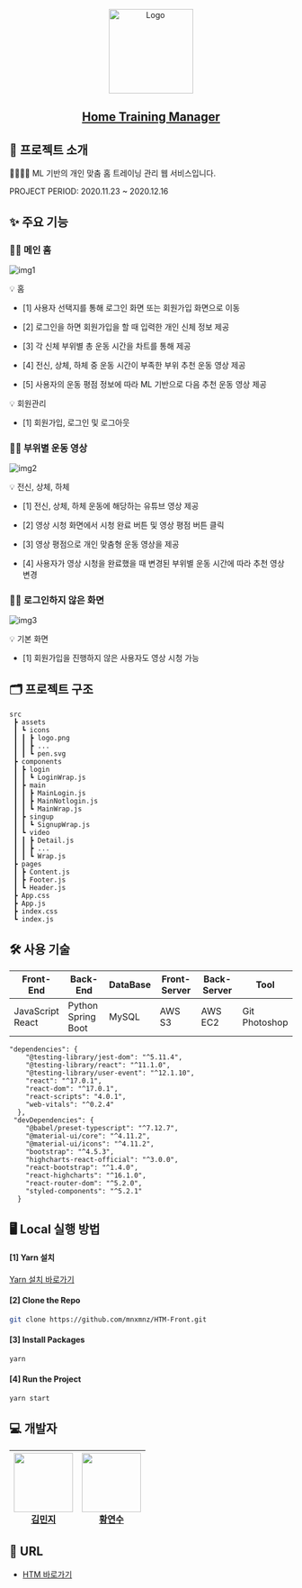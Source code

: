 <p align="center">
  <img src="https://img1.daumcdn.net/thumb/R1280x0/?scode=mtistory2&fname=https%3A%2F%2Fblog.kakaocdn.net%2Fdn%2Fbveuv8%2FbtqQps6md8g%2Fk1tANMK8CgQnspmj428590%2Fimg.png" alt="Logo" width="150" height="150">

<h2 align="center"><a href="http://gchtm.s3.ap-northeast-2.amazonaws.com/index.html#/">Home Training Manager</a></h2>
</p>

## 📑 프로젝트 소개

🏃‍♀️🏃‍♂️ ML 기반의 개인 맞춤 홈 트레이닝 관리 웹 서비스입니다.

PROJECT PERIOD: 2020.11.23 ~ 2020.12.16

## ✨ 주요 기능

### 🏋️‍♀️ 메인 홈

<img src="https://drive.google.com/uc?export=view&id=1HRzMr0MRUxCEg7fPv37ZZ-zxdzYt0yOa" alt="img1" >

💡 홈

  - [1] 사용자 선택지를 통해 로그인 화면 또는 회원가입 화면으로 이동

  - [2] 로그인을 하면 회원가입을 할 때 입력한 개인 신체 정보 제공

  - [3] 각 신체 부위별 총 운동 시간을 차트를 통해 제공
  
  - [4] 전신, 상체, 하체 중 운동 시간이 부족한 부위 추천 운동 영상 제공

  - [5] 사용자의 운동 평점 정보에 따라 ML 기반으로 다음 추천 운동 영상 제공

💡 회원관리

  - [1] 회원가입, 로그인 및 로그아웃

### 🏋️‍♂️ 부위별 운동 영상

<img src="https://drive.google.com/uc?export=view&id=1tEA_psQ2kBblKI9jzjfosfnVcgnFCe0A" alt="img2" >

💡 전신, 상체, 하체

  - [1] 전신, 상체, 하체 운동에 해당하는 유튜브 영상 제공

  - [2] 영상 시청 화면에서 시청 완료 버튼 및 영상 평점 버튼 클릭
  
  - [3] 영상 평점으로 개인 맞춤형 운동 영상을 제공
  
  - [4] 사용자가 영상 시청을 완료했을 때 변경된 부위별 운동 시간에 따라 추천 영상 변경

### 🏋️‍♀️ 로그인하지 않은 화면

<img src="https://drive.google.com/uc?export=view&id=1SrZhxNvIReh_2bWSfvBLAuSW0dNweHu2" alt="img3" >

💡 기본 화면

  - [1] 회원가입을 진행하지 않은 사용자도 영상 시청 가능

## 🗂 프로젝트 구조

```
src
 ┣ assets
 ┃ ┗ icons
 ┃ ┃ ┣ logo.png
 ┃ ┃ ┣ ...
 ┃ ┃ ┗ pen.svg
 ┣ components
 ┃ ┣ login
 ┃ ┃ ┗ LoginWrap.js
 ┃ ┣ main
 ┃ ┃ ┣ MainLogin.js
 ┃ ┃ ┣ MainNotlogin.js
 ┃ ┃ ┗ MainWrap.js
 ┃ ┣ singup
 ┃ ┃ ┗ SignupWrap.js
 ┃ ┗ video
 ┃ ┃ ┣ Detail.js
 ┃ ┃ ┣ ...
 ┃ ┃ ┗ Wrap.js
 ┣ pages
 ┃ ┣ Content.js
 ┃ ┣ Footer.js
 ┃ ┗ Header.js
 ┣ App.css
 ┣ App.js
 ┣ index.css
 ┗ index.js
```

## 🛠 사용 기술

| Front-End | Back-End | DataBase | Front-Server | Back-Server | Tool |
| --- | --- | --- | --- | --- | --- |
| JavaScript<br>React | Python<br>Spring Boot | MySQL | AWS S3 | AWS EC2 | Git<br>Photoshop |

```
"dependencies": {
    "@testing-library/jest-dom": "^5.11.4",
    "@testing-library/react": "^11.1.0",
    "@testing-library/user-event": "^12.1.10",
    "react": "^17.0.1",
    "react-dom": "^17.0.1",
    "react-scripts": "4.0.1",
    "web-vitals": "^0.2.4"
  },
 "devDependencies": {
    "@babel/preset-typescript": "^7.12.7",
    "@material-ui/core": "^4.11.2",
    "@material-ui/icons": "^4.11.2",
    "bootstrap": "^4.5.3",
    "highcharts-react-official": "^3.0.0",
    "react-bootstrap": "^1.4.0",
    "react-highcharts": "^16.1.0",
    "react-router-dom": "^5.2.0",
    "styled-components": "^5.2.1"
  }
```

## 🖥 Local 실행 방법

#### [1] Yarn 설치

[Yarn 설치 바로가기](https://classic.yarnpkg.com/en/docs/install#windows-stable)

#### [2] Clone the Repo

```sh
git clone https://github.com/mnxmnz/HTM-Front.git
```

#### [3] Install Packages

```sh
yarn
```

#### [4] Run the Project

```sh
yarn start
```

## 💻 개발자

| <img src="https://avatars1.githubusercontent.com/u/48766355?s=460&u=0419d273d1a31539ee4f1151cdacb6fefd45dacc&v=4" width="105" height="105"><br>[김민지](https://github.com/mnxmnz) | <img src="https://avatars0.githubusercontent.com/u/71953870?s=460&v=4" width="105" height="105"><br>[황연수](https://github.com/hwang-yeonsu) |
| --- | --- |


## :link: URL

- [HTM 바로가기](http://gchtm.s3.ap-northeast-2.amazonaws.com/index.html#/)
